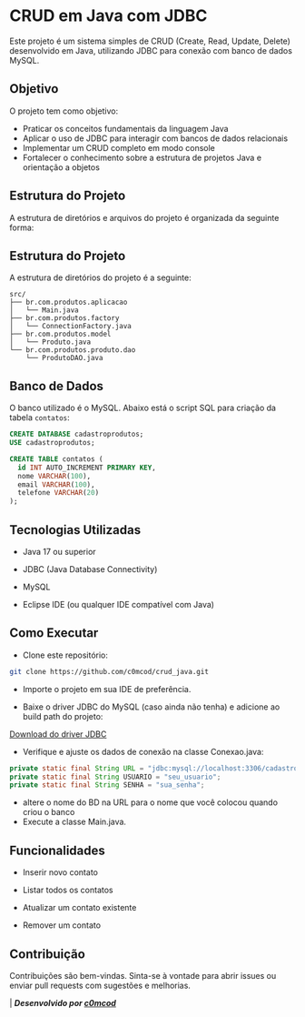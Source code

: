 # CRUD em Java com JDBC

Este projeto é um sistema simples de CRUD (Create, Read, Update, Delete) desenvolvido em Java, utilizando JDBC para conexão com banco de dados MySQL.

## Objetivo

O projeto tem como objetivo:

- Praticar os conceitos fundamentais da linguagem Java
- Aplicar o uso de JDBC para interagir com bancos de dados relacionais
- Implementar um CRUD completo em modo console
- Fortalecer o conhecimento sobre a estrutura de projetos Java e orientação a objetos

## Estrutura do Projeto

A estrutura de diretórios e arquivos do projeto é organizada da seguinte forma:

## Estrutura do Projeto

A estrutura de diretórios do projeto é a seguinte:

```
src/
├── br.com.produtos.aplicacao
│   └── Main.java
├── br.com.produtos.factory
│   └── ConnectionFactory.java
├── br.com.produtos.model
│   └── Produto.java
└── br.com.produtos.produto.dao
    └── ProdutoDAO.java
```


## Banco de Dados

O banco utilizado é o MySQL. Abaixo está o script SQL para criação da tabela `contatos`:

```sql
CREATE DATABASE cadastroprodutos;
USE cadastroprodutos;

CREATE TABLE contatos (
  id INT AUTO_INCREMENT PRIMARY KEY,
  nome VARCHAR(100),
  email VARCHAR(100),
  telefone VARCHAR(20)
);
```
## Tecnologias Utilizadas
- Java 17 ou superior

- JDBC (Java Database Connectivity)

- MySQL

- Eclipse IDE (ou qualquer IDE compatível com Java)

## Como Executar
- Clone este repositório:

```bash
git clone https://github.com/c0mcod/crud_java.git
```
- Importe o projeto em sua IDE de preferência.

- Baixe o driver JDBC do MySQL (caso ainda não tenha) e adicione ao build path do projeto:

[Download do driver JDBC](https://dev.mysql.com/downloads/connector/j/)

- Verifique e ajuste os dados de conexão na classe Conexao.java:

```java
private static final String URL = "jdbc:mysql://localhost:3306/cadastroprodutos";
private static final String USUARIO = "seu_usuario";
private static final String SENHA = "sua_senha";
```
- altere o nome do BD na URL para o nome que você colocou quando criou o banco
- Execute a classe Main.java.
## Funcionalidades
- Inserir novo contato

- Listar todos os contatos

- Atualizar um contato existente

- Remover um contato

## Contribuição
Contribuições são bem-vindas. Sinta-se à vontade para abrir issues ou enviar pull requests com sugestões e melhorias.

| **_Desenvolvido por [c0mcod](https://github.com/c0mcod)_**